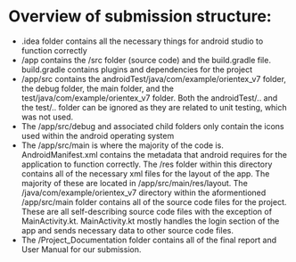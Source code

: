 # **Overview of submission structure:** 
- .idea folder contains all the necessary things for android studio to function correctly
- /app contains the /src folder (source code) and the build.gradle file. build.gradle contains plugins and dependencies for the project
- /app/src contains the androidTest/java/com/example/orientex_v7 folder, the debug folder, the main folder, and the test/java/com/example/orientex_v7 folder.
Both the androidTest/.. and the test/.. folder can be ignored as they are related to unit testing, which was not used.
- The /app/src/debug and associated child folders only contain the icons used within the android operating system
- The /app/src/main is where the majority of the code is. AndroidManifest.xml contains the metadata that android requires for the application to function correctly.
The /res folder within this directory contains all of the necessary xml files for the layout of the app. The majority of these are located in /app/src/main/res/layout.
The /java/com/example/orientex_v7 directory within the aformentioned /app/src/main folder contains all of the source code files for the project.
These are all self-describing source code files with the exception of MainActivity.kt. MainActivity.kt mostly handles the login section of the app and sends necessary
data to other source code files.
- The /Project_Documentation folder contains all of the final report and User Manual for our submission.
